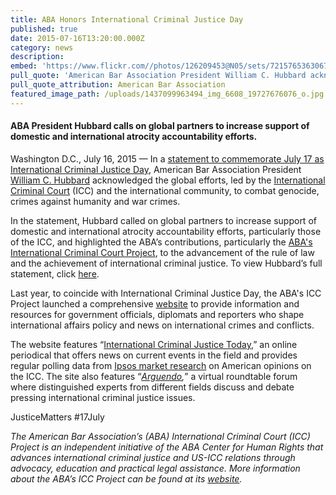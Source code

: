 ```yaml
---
title: ABA Honors International Criminal Justice Day
published: true
date: 2015-07-16T13:20:00.000Z
category: news
description:
embed: 'https://www.flickr.com//photos/126209453@N05/sets/72157653630675054/show/?embed=1'
pull_quote: 'American Bar Association President William C. Hubbard acknowledged the global efforts, led by the International Criminal Court and the international community, to combat genocide, crimes against humanity and war crimes.'
pull_quote_attribution: American Bar Association
featured_image_path: /uploads/1437099963494_img_6608_19727676076_o.jpg
---
```



#### ABA President Hubbard calls on global partners to increase support of domestic and international atrocity accountability efforts.

Washington D.C., July 16, 2015 — In a [statement to commemorate July 17 as International Criminal Justice Day](http://www.americanbar.org/news/abanews/aba-news-archives/2015/07/aba_honors_internati.html), American Bar Association President [William C. Hubbard](http://www.americanbar.org/groups/leadership/aba_officers/hubbard.html) acknowledged the global efforts, led by the [International Criminal Court](https://www.icc-cpi.int/)&nbsp;(ICC) and the international community, to combat genocide, crimes against humanity and war crimes.

In the statement, Hubbard called on global partners to increase support of domestic and international atrocity accountability efforts, particularly those of the ICC, and highlighted the ABA’s contributions, particularly the&nbsp;[ABA's International Criminal Court Project](https://www.aba-icc.org/), to the advancement of the rule of law and the achievement of international criminal justice. To view Hubbard’s full statement, click [here](https://www.international-criminal-justice-today.org/news/statement-of-aba-president-william-c-hubbard-on-international-criminal-justice-day-july-17-2015/).

Last year, to coincide with International Criminal Justice Day, the ABA's ICC Project launched a comprehensive [website](http://www.aba-icc.org/) to provide information and resources for government officials, diplomats and reporters who shape international affairs policy and news on international crimes and conflicts.

The website features “[International Criminal Justice Today](http://www.international-criminal-justice-today.org/),” an online periodical that offers news on current events in the field and provides regular polling data from [Ipsos market research](http://www.international-criminal-justice-today.org/ipsos-polling-data/) on American opinions on the ICC. The site also features “*[Arguendo](https://www.international-criminal-justice-today.org/arguendo/),*” a virtual roundtable forum where distinguished experts from different fields discuss and debate pressing international criminal justice issues.

JusticeMatters #17July

*The American Bar Association’s (ABA) International Criminal Court (ICC) Project is an independent initiative of the ABA Center for Human Rights that advances international criminal justice and US-ICC relations through advocacy, education and practical legal assistance. More information about the ABA’s ICC Project can be found at its [website](http://www.aba-icc.org/).*